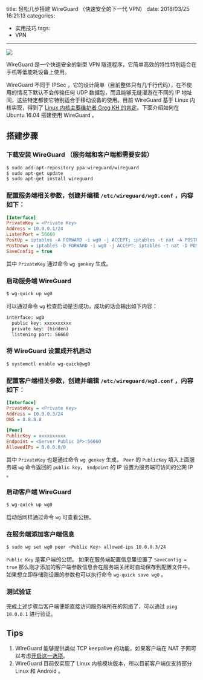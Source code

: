 title: 轻松几步搭建 WireGuard （快速安全的下一代 VPN）
date: 2018/03/25 16:21:13
categories:
- 实用技巧
tags:
- VPN

---
![](http://covertness.qiniudn.com/wire_guard_vpn/best-vpn-software.png)

WireGuard 是一个快速安全的新型 VPN 隧道程序，它简单高效的特性特别适合在手机等低能耗设备上使用。
<!-- more -->

WireGuard 不同于 IPSec ，它的设计简单（目前整体只有几千行代码），在不使用的情况下默认不会传输任何 UDP 数据包，而且能够无缝漫游在不同的 IP 地址间，这些特定都使它特别适合于移动设备的使用。目前 WireGuard 基于 Linux 内核实现，得到了 [Linux 内核主要维护者 Greg KH 的肯定](http://plus.google.com/+gregkroahhartman/posts/jD6N4BzToa3)。下面介绍如何在 Ubuntu 16.04 搭建使用 WireGuard 。

## 搭建步骤
### 下载安装 WireGuard （服务端和客户端都需要安装）
```bash
$ sudo add-apt-repository ppa:wireguard/wireguard
$ sudo apt-get update
$ sudo apt-get install wireguard
```

### 配置服务端相关参数，创建并编辑 `/etc/wireguard/wg0.conf` ，内容如下：
```ini
[Interface]
PrivateKey = <Private Key>
Address = 10.0.0.1/24
ListenPort = 56660
PostUp = iptables -A FORWARD -i wg0 -j ACCEPT; iptables -t nat -A POSTROUTING -o eth0 -j MASQUERADE; ip6tables -A FORWARD -i wg0 -j ACCEPT; ip6tables -t nat -A POSTROUTING -o eth0 -j MASQUERADE
PostDown = iptables -D FORWARD -i wg0 -j ACCEPT; iptables -t nat -D POSTROUTING -o eth0 -j MASQUERADE; ip6tables -D FORWARD -i wg0 -j ACCEPT; ip6tables -t nat -D POSTROUTING -o eth0 -j MASQUERADE
SaveConfig = true
```
其中 `PrivateKey` 通过命令 `wg genkey` 生成。

### 启动服务端 WireGuard
```bash
$ wg-quick up wg0
```
可以通过命令 `wg` 检查启动是否成功，成功的话会输出如下内容：
```bash
interface: wg0
  public key: xxxxxxxxxx
  private key: (hidden)
  listening port: 56660
```

### 将 WireGuard 设置成开机启动
```bash
$ systemctl enable wg-quick@wg0
```

### 配置客户端相关参数，创建并编辑 `/etc/wireguard/wg0.conf` ，内容如下：
```ini
[Interface]
PrivateKey = <Private Key>
Address = 10.0.0.3/24
DNS = 8.8.8.8

[Peer]
PublicKey = xxxxxxxxxx
Endpoint = <Server Public IP>:56660
AllowedIPs = 0.0.0.0/0
```
其中 `PrivateKey` 也是通过命令 `wg genkey` 生成， `Peer` 的 `PublicKey` 填入上面服务端 `wg` 命令返回的 `public key`， `Endpoint` 的 IP 设置为服务端可访问的公网 IP 。

### 启动客户端 WireGuard
```bash
$ wg-quick up wg0
```
启动后同样通过命令 `wg` 可查看公钥。

### 在服务端添加客户端信息
```bash
$ sudo wg set wg0 peer <Public Key> allowed-ips 10.0.0.3/24
```
`Public Key` 是客户端的公钥。
如果在服务端配置信息里设置了 `SaveConfig = true` 那么刚才添加的客户端参数信息会在服务端关闭时自动保存到配置文件中。如果想立即存储刚设置的参数也可以执行命令 `wg-quick save wg0` 。

### 测试验证
完成上述步骤后客户端便能直接访问服务端所在的网络了，可以通过 `ping 10.0.0.1` 进行验证。

## Tips
1. WireGuard 能够提供类似 TCP keepalive 的功能，如果客户端在 NAT 子网可以考虑[开启这一选项](https://www.wireguard.com/quickstart/#nat-and-firewall-traversal-persistence)。
2. WireGuard 目前仅实现了 Linux 内核模块版本，所以目前客户端仅支持部分 Linux 和 Android 。